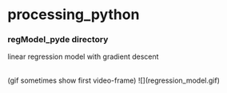 # processing_python

### regModel_pyde directory
<p>linear regression model with gradient descent</p>
<br>
(gif sometimes show first video-frame)
![](regression_model.gif)
